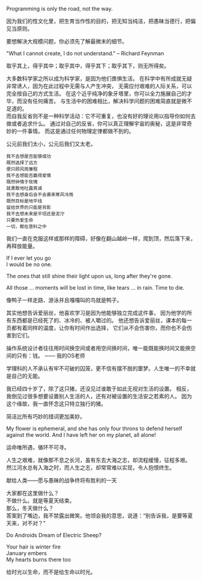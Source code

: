 Programming is only the road, not the way.

因为我们的性文化里，把生育当作性的目的，把无知当纯洁，把愚昧当德行，把偏见当原则。

要想解决大规模问题，你必须先了解最微末的细节。

"What I cannot create, I do not understand." – Richard Feynman

取乎其上，得乎其中；取乎其中，得乎其下；取乎其下，则无所得矣。

大多数科学家之所以成为科学家，是因为他们畏惧生活。
在科学中有所成就无疑非常诱人，因为在此过程中无需与人产生冲突，
无需应付艰难的人际关系，可以完全按自己的方式生活。
在这个近乎纯净的象牙塔里，你可以全力施展自己的才华，而没有任何痛苦。
与生活中的困难相比，解决科学问题的困难简直就是微不足道的。  
而自我反省则不是一种科学活动：它不可重复，也没有好的理论用以指导你如何去做或者追求什么。
通过对自己的反省，你可以真正理解宇宙的奥秘，这是非常奇妙的一件事情。
而这是通过任何物理定律都做不到的。

公元前我们太小，公元后我们又太老。

```
我不去想是否能够成功
既然选择了远方
便只顾风雨兼程
我不去想能否赢得爱情
既然钟情于玫瑰
就勇敢地吐露真诚
我不去想身后会不会袭来寒风冷雨
既然目标是地平线
留给世界的只能是背影
我不去想未来是平坦还是泥泞
只要热爱生命
一切，都在意料之中
```

我们一直在克服这样或那样的障碍，好像在翻山越岭一样，爬到顶，然后落下来，再释放能量。

If I ever let you go  
I would be no one.

The ones that still shine their light upon us, long after they're gone.

All those ... moments will be lost in time, like tears ... in rain. Time to die.

像鸭子一样走路、游泳并且嘎嘎叫的鸟就是鸭子。

其实他想告诉爱丽丝，他喜欢学习是因为他能够独立完成这件事，
因为他学的所有东西都是已经死了的、冰冷的、被人嚼过的。
他还想告诉爱丽丝，课本的每一页都有着同样的温度，让你有时间作出选择，
它们从不会伤害你，而你也不会伤害到它们。

操作系统设计者往往用时间换空间或者用空间换时间，唯一能既能换时间又能换空间的只有：钱。 —— 我的OS老师

学理科的人不承认有牢不可破的囚笼，更不信有摆不脱的噩梦。人生唯一的不幸就是自己的无能。

我已经四十岁了，除了这只猪，还没见过谁敢于如此无视对生活的设置。
相反，我倒见过很多想要设置别人生活的人，还有对被设置的生活安之若素的人。
因为这个缘故，我一直怀念这只特立独行的猪。

简洁比所有巧妙的措词更加美妙。

My flower is ephemeral,
and she has only four throns to defend herself against the world.
And I have left her on my planet, all alone!

运命唯所遇，循环不可寻。

人生之艰难，就像那不息之长河，虽有东去大海之志，却流程缓慢，征程多艰。
然江河水总有入海之时，而人生之志，却常常难以实现，令人抱恨终生。

献给人类——愿与愚昧的战争终将有胜利的一天

大家都在这里做什么？  
不做什么。就是等夏天结束。  
那么，冬天做什么？  
答案到了嘴边，我不禁露出微笑。他领会我的意思，说道：“别告诉我，是要等夏天来，对不对？”

Do Androids Dream of Electric Sheep?

Your hair is winter fire  
January embers  
My hearts burns there too

给时光以生命，而不是给生命以时光。
